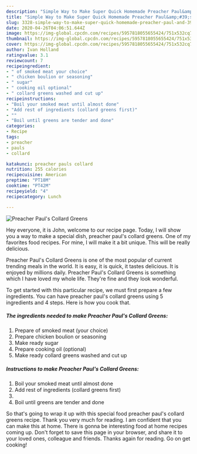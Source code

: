 ```yaml
---
description: "Simple Way to Make Super Quick Homemade Preacher Paul&amp;#39;s Collard Greens"
title: "Simple Way to Make Super Quick Homemade Preacher Paul&amp;#39;s Collard Greens"
slug: 3328-simple-way-to-make-super-quick-homemade-preacher-paul-and-39-s-collard-greens
date: 2020-04-26T04:06:51.644Z
image: https://img-global.cpcdn.com/recipes/5957818055655424/751x532cq70/preacher-pauls-collard-greens-recipe-main-photo.jpg
thumbnail: https://img-global.cpcdn.com/recipes/5957818055655424/751x532cq70/preacher-pauls-collard-greens-recipe-main-photo.jpg
cover: https://img-global.cpcdn.com/recipes/5957818055655424/751x532cq70/preacher-pauls-collard-greens-recipe-main-photo.jpg
author: Ivan Holland
ratingvalue: 3.1
reviewcount: 7
recipeingredient:
- " of smoked meat your choice"
- " chicken boulion or seasoning"
- " sugar"
- " cooking oil optional"
- " collard greens washed and cut up"
recipeinstructions:
- "Boil your smoked meat until almost done"
- "Add rest of ingredients (collard greens first)"
- ""
- "Boil until greens are tender and done"
categories:
- Recipe
tags:
- preacher
- pauls
- collard

katakunci: preacher pauls collard 
nutrition: 255 calories
recipecuisine: American
preptime: "PT18M"
cooktime: "PT42M"
recipeyield: "4"
recipecategory: Lunch

---
```



![Preacher Paul&#39;s Collard Greens](https://img-global.cpcdn.com/recipes/5957818055655424/751x532cq70/preacher-pauls-collard-greens-recipe-main-photo.jpg)

Hey everyone, it is John, welcome to our recipe page. Today, I will show you a way to make a special dish, preacher paul&#39;s collard greens. One of my favorites food recipes. For mine, I will make it a bit unique. This will be really delicious.



Preacher Paul&#39;s Collard Greens is one of the most popular of current trending meals in the world. It is easy, it is quick, it tastes delicious. It is enjoyed by millions daily. Preacher Paul&#39;s Collard Greens is something which I have loved my whole life. They're fine and they look wonderful.


To get started with this particular recipe, we must first prepare a few ingredients. You can have preacher paul&#39;s collard greens using 5 ingredients and 4 steps. Here is how you cook that.

<!--inarticleads1-->

##### The ingredients needed to make Preacher Paul&#39;s Collard Greens:

1. Prepare  of smoked meat (your choice)
1. Prepare  chicken boulion or seasoning
1. Make ready  sugar
1. Prepare  cooking oil (optional)
1. Make ready  collard greens washed and cut up




<!--inarticleads2-->

##### Instructions to make Preacher Paul&#39;s Collard Greens:

1. Boil your smoked meat until almost done
1. Add rest of ingredients (collard greens first)
1. 
1. Boil until greens are tender and done




So that's going to wrap it up with this special food preacher paul&#39;s collard greens recipe. Thank you very much for reading. I am confident that you can make this at home. There is gonna be interesting food at home recipes coming up. Don't forget to save this page in your browser, and share it to your loved ones, colleague and friends. Thanks again for reading. Go on get cooking!
